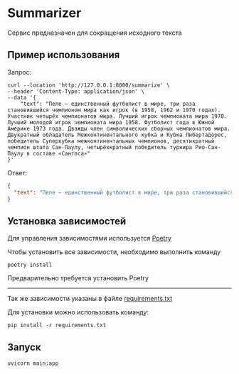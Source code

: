 # Summarizer

Сервис предназначен для сокращения исходного текста

## Пример использования

Запрос:

```shell
curl --location 'http://127.0.0.1:8000/summarize' \
--header 'Content-Type: application/json' \
--data '{
    "text": "Пеле — единственный футболист в мире, три раза становившийся чемпионом мира как игрок (в 1958, 1962 и 1970 годах). Участник четырёх чемпионатов мира. Лучший игрок чемпионата мира 1970. Лучший молодой игрок чемпионата мира 1958. Футболист года в Южной Америке 1973 года. Дважды член символических сборных чемпионатов мира. Двукратный обладатель Межконтинентального кубка и Кубка Либертадорес, победитель Суперкубка межконтинентальных чемпионов, десятикратный чемпион штата Сан-Паулу, четырёхкратный победитель турнира Рио-Сан-Паулу в составе «Сантоса»"
}'
```

Ответ:

```json
{
  "text": "Пеле — единственный футболист в мире, три раза становившийся чемпионом мира как игрок (в 1958, 1962 и 1970 годах). Двукратный обладатель Межконтинентального кубка и Кубка Либертадорес, победитель Суперкубка межконтинентальных чемпионов, десятикратный чемпион штата Сан-Паулу."
}
```

## Установка зависимостей

Для управления зависимостями используется [Poetry](https://python-poetry.org/)

Чтобы установить все зависимости, необходимо выполнить команду

```shell
poetry install
```

Предварительно требуется установить Poetry

---

Так же зависимости указаны в файле [requirements.txt](requirements.txt)

Для установки можно использовать команду:

```shell
pip install -r requirements.txt
```

## Запуск

```shell
uvicorn main:app
```
